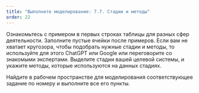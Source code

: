 ```yaml
---
title: "Выполните моделирование: 7.7. Стадии и методы"
order: 22
---
```




Ознакомьтесь с примером в первых строках таблицы для разных сфер деятельности. Заполните пустые ячейки после примеров. Если вам не хватает кругозора, чтобы подобрать нужные стадии и методы, то используйте для этого ChatGPT или Google или переговорите со знакомыми экспертами. Выделите стадии вашей целевой системы, и укажите методы, которые используются на данных стадиях.

Найдите в рабочем пространстве для моделирования соответствующее задание по номеру и выполните все его пункты.

